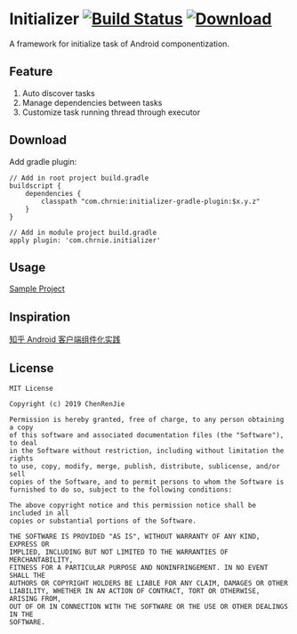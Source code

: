 # Initializer [![Build Status](https://travis-ci.org/cheie/initializer.svg?branch=master)](https://travis-ci.org/cheie/initializer) [![Download](https://api.bintray.com/packages/chrnie/initializer/initializer/images/download.svg)](https://bintray.com/chrnie/initializer/initializer/_latestVersion)

A framework for initialize task of Android componentization.  

## Feature  
1. Auto discover tasks
2. Manage dependencies between tasks
3. Customize task running thread through executor

## Download
Add gradle plugin:
```
// Add in root project build.gradle
buildscript {
    dependencies {
        classpath "com.chrnie:initializer-gradle-plugin:$x.y.z"
    }
}

// Add in module project build.gradle
apply plugin: 'com.chrnie.initializer'
```

## Usage
[Sample Project](./sample)

## Inspiration
[知乎 Android 客户端组件化实践](https://zhuanlan.zhihu.com/p/45374964)

## License
```
MIT License

Copyright (c) 2019 ChenRenJie

Permission is hereby granted, free of charge, to any person obtaining a copy
of this software and associated documentation files (the "Software"), to deal
in the Software without restriction, including without limitation the rights
to use, copy, modify, merge, publish, distribute, sublicense, and/or sell
copies of the Software, and to permit persons to whom the Software is
furnished to do so, subject to the following conditions:

The above copyright notice and this permission notice shall be included in all
copies or substantial portions of the Software.

THE SOFTWARE IS PROVIDED "AS IS", WITHOUT WARRANTY OF ANY KIND, EXPRESS OR
IMPLIED, INCLUDING BUT NOT LIMITED TO THE WARRANTIES OF MERCHANTABILITY,
FITNESS FOR A PARTICULAR PURPOSE AND NONINFRINGEMENT. IN NO EVENT SHALL THE
AUTHORS OR COPYRIGHT HOLDERS BE LIABLE FOR ANY CLAIM, DAMAGES OR OTHER
LIABILITY, WHETHER IN AN ACTION OF CONTRACT, TORT OR OTHERWISE, ARISING FROM,
OUT OF OR IN CONNECTION WITH THE SOFTWARE OR THE USE OR OTHER DEALINGS IN THE
SOFTWARE.
```
